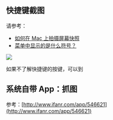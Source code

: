 ## 快捷键截图

请参考：

*   [如何在 Mac 上拍摄屏幕快照](https://support.apple.com/zh-cn/HT201361)
*   [菜单中显示的是什么符号？](https://support.apple.com/kb/PH18802?locale=zh_CN)

![](/images/blog/5/1.png)

如果不了解快捷键的按键，可以到

## 系统自带 App：抓图

参考：[http://www.ifanr.com/app/546621](http://www.ifanr.com/app/546621)